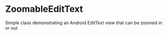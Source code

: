 ZoomableEditText
================

Simple class demonstrating an Android EditText view that can be zoomed in or out
